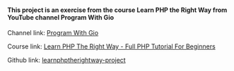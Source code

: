 #### This project is an exercise from the course Learn PHP the Right Way from YouTube channel Program With Gio

Channel link:  [Program With Gio](https://www.youtube.com/@ProgramWithGio)

Course link: [Learn PHP The Right Way - Full PHP Tutorial For Beginners](https://www.youtube.com/playlist?list=PLr3d3QYzkw2xabQRUpcZ_IBk9W50M9pe-)

Github link: [learnphptherightway-project](https://github.com/ggelashvili/learnphptherightway-project/tree/2.33)
